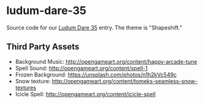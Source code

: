 # ludum-dare-35
Source code for our [Ludum Dare 35](http://ludumdare.com/compo/) entry.  The theme is "Shapeshift."

## Third Party Assets

* Background Music: http://opengameart.org/content/happy-arcade-tune
* Spell Sound: http://opengameart.org/content/spell-1
* Frozen Background: https://unsplash.com/photos/n1h2kVc549c
* Snow texture: http://opengameart.org/content/tomeks-seamless-snow-textures
* Icicle Spell: http://opengameart.org/content/icicle-spell
